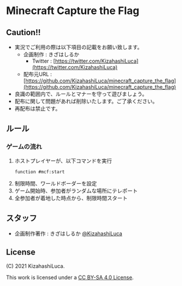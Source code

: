 # Minecraft Capture the Flag

## Caution!!
 - 実況でご利用の際は以下項目の記載をお願い致します。
   - 企画制作 : きざはしるか
     - Twitter : [https://twitter.com/KizahashiLuca](https://twitter.com/KizahashiLuca)
   - 配布元URL : [https://github.com/KizahashiLuca/minecraft_capture_the_flag](https://github.com/KizahashiLuca/minecraft_capture_the_flag)
 - 良識の範囲内で、ルールとマナーを守って遊びましょう。
 - 配布に関して問題があれば削除いたします。ご了承ください。
 - 再配布は禁止です。

## ルール

### ゲームの流れ
 1. ホストプレイヤーが、以下コマンドを実行
    ```mcfunction
    function #mcf:start
    ```
 2. 制限時間、ワールドボーダーを設定
 3. ゲーム開始時、参加者がランダムな場所にテレポート
 4. 全参加者が着地した時点から、制限時間スタート

## スタッフ
 - 企画制作著作 : きざはしるか [@KizahashiLuca](https://twitter.com/KizahashiLuca)


## License
(C) 2021 KizahashiLuca.

This work is licensed under a [CC BY-SA 4.0 License](./LICENSE).
